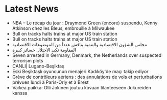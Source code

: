 # Latest News
-  NBA – Le récap du jour : Draymond Green (encore) suspendu, Kenny Atkinson chez les Bleus, embrouille à Milwaukee
-  Bull on tracks halts trains at major US train station
-  Bull on tracks halts trains at major US train station
-  مجلس الشؤون الاقتصادية والتنمية يناقش عدداً من الموضوعات الاقتصادية
-  المقاومة تكبد الاحتلال خسائر كبيرة
-  Seven arrested in Germany, Denmark, the Netherlands over suspected terrorism plots
-  CANLI| Lugano-Beşiktaş
-  Eski Beşiktaşlı oyuncunun menajeri Kadıköy'de maçı takip ediyor
-  Grève de contrôleurs aériens : des annulations de vols et perturbations prévues lundi à Paris-Orly et à Brest
-  Vaikea paikka: Olli Jokinen joutuu kovaan tilanteeseen Jukureiden kanssa

